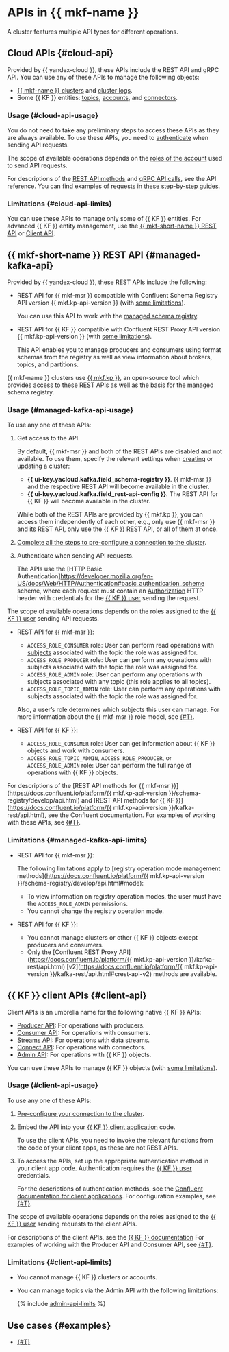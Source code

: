 # APIs in {{ mkf-name }}

A cluster features multiple API types for different operations.

## Cloud APIs {#cloud-api}

Provided by {{ yandex-cloud }}, these APIs include the REST API and gRPC API. You can use any of these APIs to manage the following objects:

* [{{ mkf-name }} clusters](../operations/index.md#clusters) and [cluster logs](../operations/cluster-logs.md).
* Some {{ KF }} entities: [topics](../operations/cluster-topics.md), [accounts](../operations/cluster-accounts.md), and [connectors](../operations/cluster-connector.md).

### Usage {#cloud-api-usage}

You do not need to take any preliminary steps to access these APIs as they are always available. To use these APIs, you need to [authenticate](../api-ref/authentication.md) when sending API requests.

The scope of available operations depends on the [roles of the account](../security/index.md) used to send API requests.

For descriptions of the [REST API methods](../api-ref/index.md) and [gRPC API calls](../api-ref/grpc/index.md), see the API reference. You can find examples of requests in [these step-by-step guides](../operations/index.md).

### Limitations {#cloud-api-limits}

You can use these APIs to manage only some of {{ KF }} entities. For advanced {{ KF }} entity management, use the [{{ mkf-short-name }} REST API](#managed-kafka-api) or [Client API](#client-api).

## {{ mkf-short-name }} REST API {#managed-kafka-api}

Provided by {{ yandex-cloud }}, these REST APIs include the following:

* REST API for {{ mkf-msr }} compatible with Confluent Schema Registry API version {{ mkf.kp-api-version }} (with [some limitations](#managed-kafka-api-limits)).

    You can use this API to work with the [managed schema registry](./managed-schema-registry.md).

* REST API for {{ KF }} compatible with Confluent REST Proxy API version {{ mkf.kp-api-version }} (with [some limitations](#managed-kafka-api-limits)).

    This API enables you to manage producers and consumers using format schemas from the registry as well as view information about brokers, topics, and partitions.

{{ mkf-name }} clusters use [{{ mkf.kp }}](https://www.karapace.io/), an open-source tool which provides access to these REST APIs as well as the basis for the managed schema registry.

### Usage {#managed-kafka-api-usage}

To use any one of these APIs:

1. Get access to the API.

    By default, {{ mkf-msr }} and both of the REST APIs are disabled and not available. To use them, specify the relevant settings when [creating](../operations/cluster-create.md) or [updating](../operations/cluster-update.md) a cluster:

    * **{{ ui-key.yacloud.kafka.field_schema-registry }}**. {{ mkf-msr }} and the respective REST API will become available in the cluster.
    * **{{ ui-key.yacloud.kafka.field_rest-api-config }}**. The REST API for {{ KF }} will become available in the cluster.

    While both of the REST APIs are provided by {{ mkf.kp }}, you can access them independently of each other, e.g., only use {{ mkf-msr }} and its REST API, only use the {{ KF }} REST API, or all of them at once.

1. [Complete all the steps to pre-configure a connection to the cluster](../operations/connect/index.md).

1. Authenticate when sending API requests.

    The APIs use the [HTTP Basic Authentication]https://developer.mozilla.org/en-US/docs/Web/HTTP/Authentication#basic_authentication_scheme scheme, where each request must contain an [Authorization](https://developer.mozilla.org/en-US/docs/Web/HTTP/Headers/Authorization) HTTP header with credentials for the [{{ KF }} user](../operations/cluster-accounts.md) sending the request.

The scope of available operations depends on the roles assigned to the [{{ KF }} user](../operations/cluster-accounts.md) sending API requests.

* REST API for {{ mkf-msr }}:

    * `ACCESS_ROLE_CONSUMER` role: User can perform read operations with [subjects](./managed-schema-registry.md#subjects) associated with the topic the role was assigned for.
    * `ACCESS_ROLE_PRODUCER` role: User can perform any operations with subjects associated with the topic the role was assigned for.
    * `ACCESS_ROLE_ADMIN` role: User can perform any operations with subjects associated with any topic (this role applies to all topics).
    * `ACCESS_ROLE_TOPIC_ADMIN` role: User can perform any operations with subjects associated with the topic the role was assigned for.

    Also, a user’s role determines which subjects this user can manage. For more information about the {{ mkf-msr }} role model, see [{#T}](./managed-schema-registry.md).

* REST API for {{ KF }}:

    * `ACCESS_ROLE_CONSUMER` role: User can get information about {{ KF }} objects and work with consumers.
    * `ACCESS_ROLE_TOPIC_ADMIN`, `ACCESS_ROLE_PRODUCER`, or `ACCESS_ROLE_ADMIN` role: User can perform the full range of operations with {{ KF }} objects.

For descriptions of the [REST API methods for {{ mkf-msr }}](https://docs.confluent.io/platform/{{ mkf.kp-api-version }}/schema-registry/develop/api.html) and [REST API methods for {{ KF }}](https://docs.confluent.io/platform/{{ mkf.kp-api-version }}/kafka-rest/api.html), see the Confluent documentation. For examples of working with these APIs, see [{#T}](../tutorials/managed-schema-registry-rest.md).

### Limitations {#managed-kafka-api-limits}

* REST API for {{ mkf-msr }}:

    The following limitations apply to [registry operation mode management methods](https://docs.confluent.io/platform/{{ mkf.kp-api-version }}/schema-registry/develop/api.html#mode):

    * To view information on registry operation modes, the user must have the `ACCESS_ROLE_ADMIN` permissions.
    * You cannot change the registry operation mode.

* REST API for {{ KF }}:

    * You cannot manage clusters or other {{ KF }} objects except producers and consumers.
    * Only the [Confluent REST Proxy API](https://docs.confluent.io/platform/{{ mkf.kp-api-version }}/kafka-rest/api.html) [v2](https://docs.confluent.io/platform/{{ mkf.kp-api-version }}/kafka-rest/api.html#crest-api-v2) methods are available.

## {{ KF }} client APIs {#client-api}

Client APIs is an umbrella name for the following native {{ KF }} APIs:

* [Producer API](https://kafka.apache.org/documentation/#producerapi): For operations with producers.
* [Consumer API](https://kafka.apache.org/documentation/#consumerapi): For operations with consumers.
* [Streams API](https://kafka.apache.org/documentation/#streamsapi): For operations with data streams.
* [Connect API](https://kafka.apache.org/documentation/#connectapi): For operations with connectors.
* [Admin API](https://kafka.apache.org/documentation/#adminapi): For operations with {{ KF }} objects.

You can use these APIs to manage {{ KF }} objects (with [some limitations](#client-api-limits)).

### Usage {#client-api-usage}

To use any one of these APIs:

1. [Pre-configure your connection to the cluster](../operations/connect/index.md).

1. Embed the API into your [{{ KF }} client application](../operations/connect/code-examples.md) code.

    To use the client APIs, you need to invoke the relevant functions from the code of your client apps, as these are not REST APIs.

1. To access the APIs, set up the appropriate authentication method in your client app code. Authentication requires the [{{ KF }} user](../operations/cluster-accounts.md) credentials.

    For the descriptions of authentication methods, see the [Confluent documentation for client applications](https://docs.confluent.io/kafka-client/overview.html). For configuration examples, see [{#T}](../operations/connect/code-examples.md).

The scope of available operations depends on the roles assigned to the [{{ KF }} user](../operations/cluster-accounts.md) sending requests to the client APIs.

For descriptions of the client APIs, see the [{{ KF }} documentation](https://kafka.apache.org/documentation/#api) For examples of working with the Producer API and Consumer API, see [{#T}](../tutorials/managed-schema-registry.md).

### Limitations {#client-api-limits}

* You cannot manage {{ KF }} clusters or accounts.
* You can manage topics via the Admin API with the following limitations:

    {% include [admin-api-limits](../../_includes/mdb/mkf/admin-api-limits.md) %}


## Use cases {#examples}

* [{#T}](../tutorials/managed-schema-registry-rest.md)